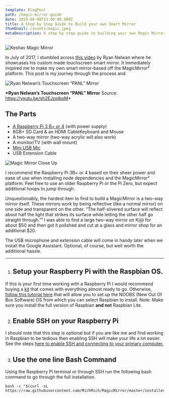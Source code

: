```yaml
---
template: BlogPost
path: /magic-mirror-guide
date: 2019-08-08T13:00:00.000Z
title: A Step by Step Guide to Build your own Smart Mirror
thumbnail: /assets/magic.jpeg
metaDescription: A step by step guide to building your own Magic Mirror.
---
```

![Keshav Magic Mirror](/assets/magic.jpeg "Keshav Magic Mirror")

In July of 2017, I stumbled across [this video](https://youtu.be/sh2EJzplkpM) by Ryan Nelwan where he showcases his custom made touchscreen smart mirror. It immediately inspired me to make my own smart mirror-based off the MagicMirror² platform. This post is my journey through the process and.

![Ryan Nelwan’s Touchscreen “PANL” Mirror](/assets/magic-mirror-panl.png "Ryan Nelwan’s Touchscreen “PANL” Mirror")

**\*Ryan Nelwan’s Touchscreen “PANL” Mirror** Source: <https://youtu.be/sh2EJzplkpM>*

## The Parts

* [A Raspberry Pi 3 B+ or 4](https://www.raspberrypi.org/) (with power supply)
* 8GB+ SD Card & an HDMI CableKeyboard and Mouse
* A two-way mirror (two-way acrylic will also work)
* A monitor/TV (with wall mount)
* [Mini USB Mic](https://www.amazon.ca/dp/B076BC2Y3W/ref=cm_sw_em_r_mt_dp_U_IsQpDbCQV321P)
* USB Extension Cable

![Magic Mirror Close Up](/assets/magic_mirror_close_up.jpeg "Magic Mirror Close Up")

I recommend the Raspberry Pi 3B+ or 4 based on their sheer power and ease of use when installing node dependencies and the MagicMirror² platform. Feel free to use an older Raspberry Pi or the Pi Zero, but expect additional hoops to jump through.

Unquestionably, the hardest item to find to build a MagicMirror is a two-way mirror itself. These mirrors work by being reflective (like a normal mirror) on one side and transparent on the other. “The half-silvered surface will reflect about half the light that strikes its surface while letting the other half go straight through.”¹ I was able to find a large two-way mirror on Kijiji for about $50 and then got it polished and cut at a glass and mirror shop for an additional $20.

The USB microphone and extension cable will come in handy later when we install the Google Assistant. Optional, of course, but well worth the additional hassle.

<hr>

1. ## Setup your Raspberry Pi with the Raspbian OS.

If this is your first time working with a Raspberry Pi I would recommend buying a [kit](https://www.amazon.ca/dp/B07G74KKK4/ref=cm_sw_em_r_mt_dp_U_w0QpDb4ADDAE3) that comes with everything almost ready to go. Otherwise, [follow this tutorial here](https://www.raspberrypi.org/documentation/installation/noobs.md) that will allow you to set up the NOOBS (New Out Of Box Software) OS from which you can select Raspbian to install. Note: Make sure you install the full version of Raspbian **and not** Raspbian Lite.

2. ## Enable SSH on your Raspberry Pi

I should note that this step is optional but if you are like me and find working in Raspbian to be tedious then enabling SSH will make your life a lot easier. See the steps [here to enable SSH and connecting to your primary computer.](https://linuxize.com/post/how-to-enable-ssh-on-raspberry-pi/)

3. ## Use the one line Bash Command

Using the Raspberry Pi terminal or through SSH run the following bash command to go through the full installation.

```vbnet
bash -c "$(curl -sL https://raw.githubusercontent.com/MichMich/MagicMirror/master/installers/raspberry.sh)"
```
